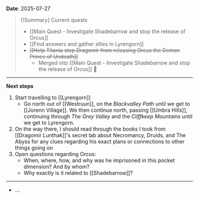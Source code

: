 **Date**: 2025-07-27

> [!Summary] Current quests
> - [[Main Quest - Investigate Shadebarrow and stop the release of Orcus]]
> - [[Find answers and gather allies in Lyrengorn]]
> - ~~[[Help Titania stop Dragomir from releasing Orcus the Demon Prince of Undeath]]~~
> 	- Merged into [[Main Quest - Investigate Shadebarrow and stop the release of Orcus]] 🔀

---
**Next steps**
1. Start travelling to [[Lyrengorn]]
	- Go north out of [[Westruun]], on the *Blackvalley Path* until we get to [[Jorenn Village]]. We then continue north, passing [[Umbra Hills]], continuing through *The Grey Valley* and the *Cliffkeep Mountains* until we get to Lyrengorn.
2. On the way there, I should read through the books I took from [[Dragomir Lunthak]]'s secret lab about Necromancy, Druids, and The Abyss for any clues regarding his exact plans or connections to other things going on
3. Open questions regarding Orcus:
	- When, where, how, and why was he imprisoned in this pocket dimension? And by whom?
	- Why exactly is it related to [[Shadebarrow]]?
---
- ...